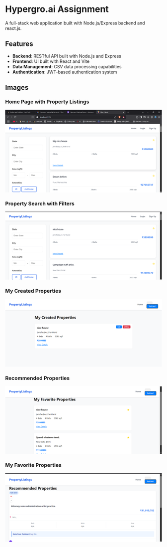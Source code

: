 # Hypergro.ai Assignment

A full-stack web application built with Node.js/Express backend and react.js.

## Features

- **Backend**: RESTful API built with Node.js and Express
- **Frontend**: UI built with React and Vite
- **Data Management**: CSV data processing capabilities
- **Authentication**: JWT-based authentication system

## Images


### Home Page with Property Listings
![Home Page](https://github.com/PraveenX812/assignment_hypergro/blob/main/frontend/Screenshot%202025-05-31%20132415.png)

### Property Search with Filters
![Property Search](https://github.com/PraveenX812/assignment_hypergro/blob/main/frontend/Screenshot%202025-05-31%20192123.png)

### My Created Properties
![Created Properties](https://github.com/PraveenX812/assignment_hypergro/blob/main/frontend/Screenshot%202025-05-31%20192150.png)

### Recommended Properties
![Recommended Properties](https://github.com/PraveenX812/assignment_hypergro/blob/main/frontend/Screenshot%202025-05-31%20192208.png)

### My Favorite Properties
![Favorite Properties](https://github.com/PraveenX812/assignment_hypergro/blob/main/frontend/Screenshot%202025-05-31%20192229.png)




